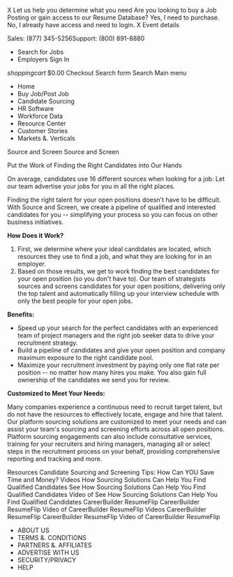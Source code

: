 X Let us help you determine what you need Are you looking to buy a Job Posting or gain access to our Resume Database? Yes, I need to purchase. No, I already have access and need to login. X Event details

Sales: (877) 345-5256Support: (800) 891-8880

*   Search for Jobs
*   Employers Sign In

_shoppingcart_ $0.00 Checkout Search form Search Main menu

*   Home
*   Buy Job/Post Job
*   Candidate Sourcing
*   HR Software
*   Workforce Data
*   Resource Center
*   Customer Stories
*   Markets &. Verticals

Source and Screen Source and Screen

Put the Work of Finding the Right Candidates into Our Hands

On average, candidates use 16 different sources when looking for a job: Let our team advertise your jobs for you in all the right places.

Finding the right talent for your open positions doesn't have to be difficult. With Source and Screen, we create a pipeline of qualified and interested candidates for you -- simplifying your process so you can focus on other business initiatives.

**How Does it Work?**

1.  First, we determine where your ideal candidates are located, which resources they use to find a job, and what they are looking for in an employer.
2.  Based on those results, we get to work finding the best candidates for your open position (so you don't have to). Our team of strategists sources and screens candidates for your open positions, delivering only the top talent and automatically filling up your interview schedule with only the best people for your open jobs.

**Benefits:**

*   Speed up your search for the perfect candidates with an experienced team of project managers and the right job seeker data to drive your recruitment strategy.
*   Build a pipeline of candidates and give your open position and company maximum exposure to the right candidate pool.
*   Maximize your recruitment investment by paying only one flat rate per position -- no matter how many hires you make. You also gain full ownership of the candidates we send you for review.

**Customized to Meet Your Needs:**

Many companies experience a continuous need to recruit target talent, but do not have the resources to effectively locate, engage and hire that talent. Our platform sourcing solutions are customized to meet your needs and can assist your team's sourcing and screening efforts across all open positions. Platform sourcing engagements can also include consultative services, training for your recruiters and hiring managers, managing all or select steps in the recruitment process on your behalf, providing comprehensive reporting and tracking and more.

Resources Candidate Sourcing and Screening Tips: How Can YOU Save Time and Money? Videos How Sourcing Solutions Can Help You Find Qualified Candidates See How Sourcing Solutions Can Help You Find Qualified Candidates Video of See How Sourcing Solutions Can Help You Find Qualified Candidates CareerBuilder ResumeFlip CareerBuilder ResumeFlip Video of CareerBuilder ResumeFlip Videos CareerBuilder ResumeFlip CareerBuilder ResumeFlip Video of CareerBuilder ResumeFlip

*   ABOUT US
*   TERMS &. CONDITIONS
*   PARTNERS &. AFFILIATES
*   ADVERTISE WITH US
*   SECURITY/PRIVACY
*   HELP